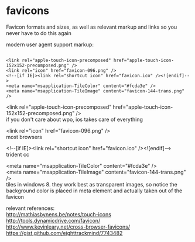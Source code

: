 favicons
========

Favicon formats and sizes, as well as relevant markup and links so you never have to do this again

modern user agent support markup:  
<pre><code>
&#60;link rel="apple-touch-icon-precomposed" href="apple-touch-icon-152x152-precomposed.png" /&#62;
&#60;link rel="icon" href="favicon-096.png" /&#62;
&#60;!--[if IE]&#62;&#60;link rel="shortcut icon" href="favicon.ico" /&#62;&#60;![endif]--&#62;
&#60;meta name="msapplication-TileColor" content="#fcda3e" /&#62;
&#60;meta name="msapplication-TileImage" content="favicon-144-trans.png" /&#62;
</code></pre>

&#60;link rel="apple-touch-icon-precomposed" href="apple-touch-icon-152x152-precomposed.png" /&#62;  
if you don't care about wpo, ios takes care of everything

&#60;link rel="icon" href="favicon-096.png" /&#62;  
most browsers

&#60;!--[if IE]&#62;&#60;link rel="shortcut icon" href="favicon.ico" /&#62;&#60;![endif]--&#62;  
trident cc

&#60;meta name="msapplication-TileColor" content="#fcda3e" /&#62;  
&#60;meta name="msapplication-TileImage" content="favicon-144-trans.png" /&#62;  
tiles in windows 8. they work best as transparent images, so notice the background color is placed in meta element and actually taken out of the favicon  
  
relevant references:  
http://mathiasbynens.be/notes/touch-icons  
http://tools.dynamicdrive.com/favicon/  
http://www.kevinleary.net/cross-browser-favicons/  
https://gist.github.com/eighttrackmind/7743482
